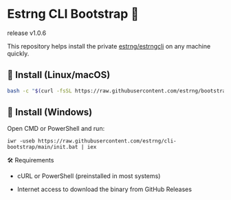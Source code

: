 # Estrng CLI Bootstrap 🚀

release v1.0.6

This repository helps install the private [estrng/estrngcli](https://github.com/estrng/estrngcli) on any machine quickly.

## 🧪 Install (Linux/macOS)

```bash
bash -c "$(curl -fsSL https://raw.githubusercontent.com/estrng/bootstrap/main/init.sh)"
```

## 🧪 Install (Windows)

Open CMD or PowerShell and run:

```pws
iwr -useb https://raw.githubusercontent.com/estrng/cli-bootstrap/main/init.bat | iex
```
🛠 Requirements

  - cURL or PowerShell (preinstalled in most systems)

  - Internet access to download the binary from GitHub Releases